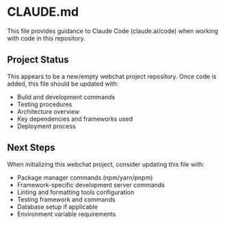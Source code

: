 # CLAUDE.md

This file provides guidance to Claude Code (claude.ai/code) when working with code in this repository.

## Project Status

This appears to be a new/empty webchat project repository. Once code is added, this file should be updated with:

- Build and development commands
- Testing procedures  
- Architecture overview
- Key dependencies and frameworks used
- Deployment process

## Next Steps

When initializing this webchat project, consider updating this file with:
- Package manager commands (npm/yarn/pnpm)
- Framework-specific development server commands
- Linting and formatting tools configuration
- Testing framework and commands
- Database setup if applicable
- Environment variable requirements